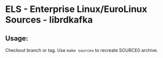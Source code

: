 # ELS - Enterprise Linux/EuroLinux Sources - librdkafka
 
## Usage:
  Checkout branch or tag. Use `make sources` to recreate  SOURCE0 archive.
